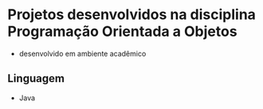 # Projetos desenvolvidos na disciplina Programação Orientada a Objetos
- desenvolvido em ambiente acadêmico

## Linguagem 
- Java
